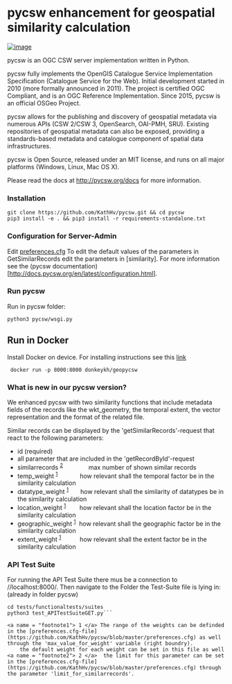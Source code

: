 pycsw enhancement for geospatial similarity calculation
============

[![image](https://travis-ci.org/geopython/pycsw.svg?branch=master)](https://travis-ci.org/geopython/pycsw)

pycsw is an OGC CSW server implementation written in Python.

pycsw fully implements the OpenGIS Catalogue Service Implementation
Specification (Catalogue Service for the Web). Initial development
started in 2010 (more formally announced in 2011). The project is
certified OGC Compliant, and is an OGC Reference Implementation. Since
2015, pycsw is an official OSGeo Project.

pycsw allows for the publishing and discovery of geospatial metadata via
numerous APIs (CSW 2/CSW 3, OpenSearch, OAI-PMH, SRU). Existing
repositories of geospatial metadata can also be exposed, providing a
standards-based metadata and catalogue component of spatial data
infrastructures.

pycsw is Open Source, released under an MIT license, and runs on all
major platforms (Windows, Linux, Mac OS X).

Please read the docs at <http://pycsw.org/docs> for more information.

### Installation

``` sourceCode python
git clone https://github.com/KathHv/pycsw.git && cd pycsw
pip3 install -e . && pip3 install -r requirements-standalone.txt
```

### Configuration for Server-Admin
Edit [preferences.cfg](https://github.com/KathHv/pycsw/blob/master/preferences.cfg)
To edit the default values of the parameters in GetSimilarRecords edit the parameters in [similarity].
For more information see the (pycsw documentation)[http://docs.pycsw.org/en/latest/configuration.html].

### Run pycsw

Run in pycsw folder:

``` sourceCode python
python3 pycsw/wsgi.py
```

## Run in Docker
Install Docker on device. For installing instructions see this [link](https://docs.docker.com/install/linux/docker-ce/ubuntu/)

``` docker run -p 8000:8000 donkeykh/geopycsw```


### What is new in our pycsw version?
We enhanced pycsw with two similarity functions that include metadata
fields of the records like the wkt\_geometry, the temporal extent, the
vector representation and the format of the related file.

Similar records can be displayed by the 'getSimilarRecords'-request that
react to the following parameters:

  - id (required)
  - all parameter that are included in the 'getRecordById'-request
  - similarrecords <sup>[2](#footnote2)</sup>  &nbsp;&nbsp;&nbsp;&nbsp;&nbsp;&nbsp;&nbsp;&nbsp;&nbsp;&nbsp;&nbsp;&nbsp;&nbsp;  max number of shown similar records
  - temp\_weight <sup>[1](#footnote1)</sup>  &nbsp;&nbsp;&nbsp;&nbsp;&nbsp;&nbsp;&nbsp;&nbsp;&nbsp;&nbsp;&nbsp;&nbsp;how relevant shall the temporal factor be in the
    similarity calculation
  - datatype\_weight <sup>[1](#footnote1)</sup> &nbsp;&nbsp;&nbsp;&nbsp;&nbsp;&nbsp;how relevant shall the similarity of
    datatypes be in the similarity calculation
  - location\_weight <sup>[1](#footnote1)</sup> &nbsp;&nbsp;&nbsp;&nbsp;&nbsp;&nbsp;&nbsp;how relevant shall the location factor be in
    the similarity calculation
  - geographic\_weight <sup>[1](#footnote1)</sup>&nbsp;&nbsp;how relevant shall the geographic factor be
    in the similarity calculation
  - extent\_weight <sup>[1](#footnote1)</sup> &nbsp;&nbsp;&nbsp;&nbsp;&nbsp;&nbsp;&nbsp;&nbsp;&nbsp; how relevant shall the extent factor be in the
    similarity calculation
    

### API Test Suite

For running the API Test Suite there mus be a connection to //localhost:8000/.
Then navigate to the Folder the Test-Suite file is lying in:
(already in folder pycsw)
``` sourceCode python
cd tests/functionaltests/suites
python3 test_APITestSuiteGET.py```

<a name = "footnote1"> 1 </a> The range of the weights can be definded in the [preferences.cfg-file](https://github.com/KathHv/pycsw/blob/master/preferences.cfg) as well through the 'max_value_for_weight' variable (right boundry).
    the default weight for each weight can be set in this file as well  
<a name = "footnote2"> 2 </a>  the limit for this parameter can be set in the [preferences.cfg-file](https://github.com/KathHv/pycsw/blob/master/preferences.cfg) through the parameter 'limit_for_similarrecords'.

